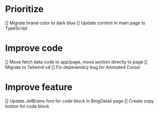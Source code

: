 # Prioritize

[] Migrate brand color to dark blue
[] Update content in main page to TypeScript

# Improve code

[] Move fetch data code to app/page, move section directly to page
[] Migrate to Tailwind v4
[] Fix depenendcy bug for Animated Cursor

# Improve feature

[] Update JetBrains font for code block in BlogDetail page
[] Create copy button for code block
